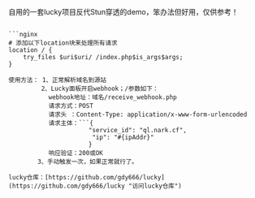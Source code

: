 自用的一套lucky项目反代Stun穿透的demo，笨办法但好用，仅供参考！

```Nginx需要加上以下代码，来避免访问反代路径被Nginx当成目录去访问。

```nginx
# 添加以下location块来处理所有请求
location / {
    try_files $uri$uri/ /index.php$is_args$args;
}

使用方法： 1、正常解析域名到源站
         2、Lucky面板开启webhook；/参数如下：
           webhook地址：域名/receive_webhook.php
           请求方式：POST
           请求头 ：Content-Type: application/x-www-form-urlencoded
           请求主体：```{
                      "service_id": "ql.nark.cf",
                       "ip": "#{ipAddr}"
                      }
           响应验证：200或OK
        3、手动触发一次，如果正常就行了。

lucky仓库：[https://github.com/gdy666/lucky](https://github.com/gdy666/lucky "访问lucky仓库")
